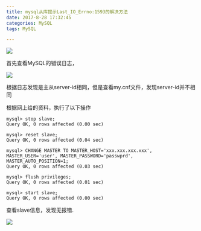 ```yaml
---
title: mysql从库提示Last_IO_Errno:1593的解决方法
date: 2017-8-28 17:32:45
categories: MySQL
tags: MySQL  

---
```


![](http://i.imgur.com/1FvUXEa.png)

首先查看MySQL的错误日志，
<!-- more -->
![](http://i.imgur.com/7m0oSHo.png)

根据日志发现是主从server-id相同，但是查看my.cnf文件，发现server-id并不相同

根据网上给的资料，执行了以下操作

    mysql> stop slave;
    Query OK, 0 rows affected (0.00 sec)
    
    mysql> reset slave;
    Query OK, 0 rows affected (0.04 sec)
    
    mysql> CHANGE MASTER TO MASTER_HOST='xxx.xxx.xxx.xxx', MASTER_USER='user', MASTER_PASSWORD='passwprd', MASTER_AUTO_POSITION=1;
    Query OK, 0 rows affected (0.03 sec)
    
    mysql> flush privileges;
    Query OK, 0 rows affected (0.01 sec)
    
    mysql> start slave;
    Query OK, 0 rows affected (0.00 sec)

查看slave信息，发现无报错.

![](http://i.imgur.com/Wug00Rf.png)
